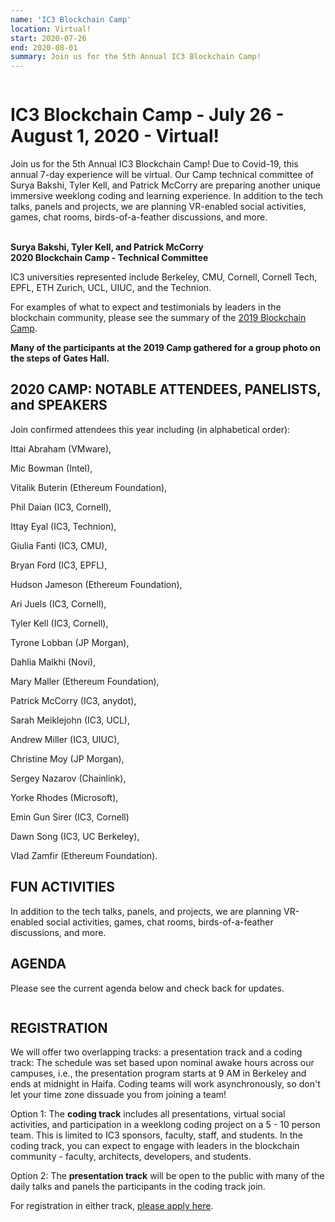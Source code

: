 ```yaml
---
name: 'IC3 Blockchain Camp'
location: Virtual!
start: 2020-07-26
end: 2020-08-01
summary: Join us for the 5th Annual IC3 Blockchain Camp!
---
```


<div class="ui piled segment">
  <img class="ui centered image" src="../images/events/blockchain-camp-2020/ic3 logo new.png" alt="" />
</div>


# IC3 Blockchain Camp - July 26 - August 1, 2020 - Virtual!

Join us for the 5th Annual IC3 Blockchain Camp! Due to Covid-19, this annual 7-day experience will be virtual. Our Camp technical committee of Surya Bakshi, Tyler Kell, and Patrick McCorry are preparing another unique immersive weeklong coding and learning experience. In addition to the tech talks, panels and projects, we are planning VR-enabled social activities, games, chat rooms, birds-of-a-feather discussions, and more. 


<div class="ui center aligned basic segment">
  <div class="ui small images">
    <img class="ui image" src="../images/events/blockchain-camp-2020/bakshi.png" alt="" />
    <img class="ui image" src="../images/events/blockchain-camp-2020/tylerkell.jpg" alt="" />
    <img class="ui image" src="../images/events/blockchain-camp-2020/paddy.jpg" alt="" />
  </div>
  <div class="ui bottom attached message">
    <strong>Surya Bakshi, Tyler Kell, and Patrick McCorry</strong><br>
    <strong>2020 Blockchain Camp - Technical Committee</strong><br>
  </div>
</div>


IC3 universities represented include Berkeley, CMU, Cornell, Cornell Tech, EPFL, ETH Zurich, UCL, UIUC, and the Technion.


For examples of what to expect and testimonials by leaders in the blockchain community, please see the summary of the <a href="https://www.initc3.org/events/2019-06-10-IC3-Blockchain-Camp.html">2019 Blockchain Camp</a>. 


<div class="ui piled segment">
  <img class="ui centered image" src="../images/events/blockchain-camp-2020/ic3-blockchain-2019-group.jpg" alt="" />
  <div class="ui bottom attached message">
    <strong>Many of the participants at the 2019 Camp gathered for a group photo on the steps of Gates Hall.</strong><br>
  </div>
</div>


## 2020 CAMP: NOTABLE ATTENDEES, PANELISTS, and SPEAKERS

Join confirmed attendees this year including (in alphabetical order):

Ittai Abraham (VMware),

Mic Bowman (Intel),

Vitalik Buterin (Ethereum Foundation),

Phil Daian (IC3, Cornell),

Ittay Eyal (IC3, Technion),

Giulia Fanti (IC3, CMU),

Bryan Ford (IC3, EPFL),

Hudson Jameson (Ethereum Foundation),

Ari Juels (IC3, Cornell),

Tyler Kell (IC3, Cornell),

Tyrone Lobban (JP Morgan),

Dahlia Malkhi (Novi),

Mary Maller (Ethereum Foundation),

Patrick McCorry (IC3, anydot),

Sarah Meiklejohn (IC3, UCL),

Andrew Miller (IC3, UIUC),

Christine Moy (JP Morgan),

Sergey Nazarov (Chainlink),

Yorke Rhodes (Microsoft),

Emin Gun Sirer (IC3, Cornell)

Dawn Song (IC3, UC Berkeley),

Vlad Zamfir (Ethereum Foundation).


## FUN ACTIVITIES

In addition to the tech talks, panels, and projects, we are planning VR-enabled social activities, games, chat rooms, birds-of-a-feather discussions, and more.


## AGENDA

Please see the current agenda below and check back for updates.

<div class="ui piled segment">
  <img class="ui centered image" src="../images/events/blockchain-camp-2020/IC3 Blockchain Camp Schedule.png" alt="" />
</div>


## REGISTRATION

We will offer two overlapping tracks: a presentation track and a coding track: The schedule was set based upon nominal awake hours across our campuses, i.e., the presentation program starts at 9 AM in Berkeley and ends at midnight in Haifa. Coding teams will work asynchronously, so don't let your time zone dissuade you from joining a team!

Option 1: The **coding track** includes all presentations, virtual social activities, and participation in a weeklong coding project on a 5 - 10 person team. This is limited to IC3 sponsors, faculty, staff, and students. In the coding track, you can expect to engage with leaders in the blockchain community - faculty, architects, developers, and students.

Option 2: The **presentation track** will be open to the public with many of the daily talks and panels the participants in the coding track join. 

For registration in either track, <a href="https://forms.gle/GQn7GrDBQST7LHZb8">please apply here</a>.
